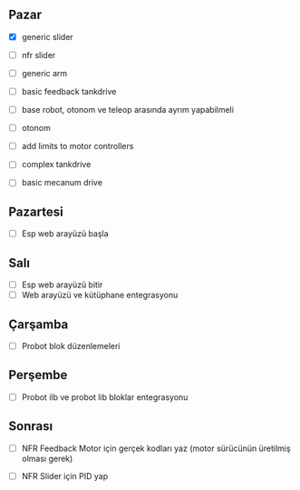 ## Pazar
 - [x] generic slider
 - [ ] nfr slider
 - [ ] generic arm
 - [ ] basic feedback tankdrive
 - [ ] base robot, otonom ve teleop arasında ayrım yapabilmeli
 - [ ] otonom

 - [ ] add limits to motor controllers
 - [ ] complex tankdrive
 - [ ] basic mecanum drive

## Pazartesi
 - [ ] Esp web arayüzü başla

## Salı
 - [ ] Esp web arayüzü bitir
 - [ ] Web arayüzü ve kütüphane entegrasyonu

## Çarşamba
 - [ ] Probot blok düzenlemeleri

## Perşembe
 - [ ] Probot ilb ve probot lib bloklar entegrasyonu

## Sonrası
 - [ ] NFR Feedback Motor için gerçek kodları yaz (motor sürücünün üretilmiş olması gerek)
 - [ ] NFR Slider için PID yap

